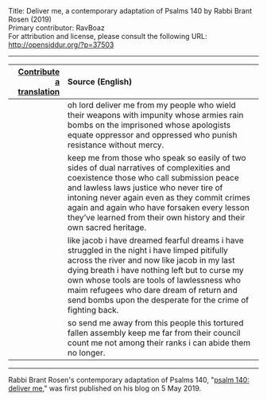 <html>
<head></head>
<body>
Title: Deliver me, a contemporary adaptation of Psalms 140 by Rabbi Brant Rosen (2019)<br />
Primary contributor: RavBoaz<br />
For attribution and license, please consult the following URL: <a href="http://opensiddur.org/?p=37503">http://opensiddur.org/?p=37503</a>
<p />
<hr />

<table style="margin-left: auto;margin-right: auto;" class="draggable">
<thead><tr><th id="x" style="text-align: right;"><a href="/contribute/upload">Contribute a translation</a></th><th style="text-align: left;">Source (English)</th></tr></thead>
<tbody>
<tr><td style="vertical-align:top;">
<div class="liturgy"><span lang="he">

</span></div></td>
 
<td style="vertical-align:top;">
<div class="english">
oh lord deliver me from my people
who wield their weapons with impunity
whose armies rain bombs on the imprisoned
whose apologists equate oppressor and oppressed
who punish resistance without mercy.
</div></td></tr>


<tr><td style="vertical-align:top;">
<div class="liturgy"><span lang="he">

</span></div></td>

<td style="vertical-align:top;">
<div class="english">
keep me from those who speak so easily of two sides
of dual narratives of complexities and coexistence
those who call submission peace and lawless laws justice
who never tire of intoning never again
even as they commit crimes again and again
who have forsaken every lesson they’ve learned
from their own history and their
own sacred heritage.
</div></td></tr>


<tr><td style="vertical-align:top;">
<div class="liturgy"><span lang="he">

</span></div></td>

<td style="vertical-align:top;">
<div class="english">
like jacob i have dreamed fearful dreams
i have struggled in the night
i have limped pitifully across the river
and now like jacob in my last dying breath
i have nothing left but to curse my own
whose tools are tools of lawlessness
who maim refugees who dare dream of return
and send bombs upon the desperate
for the crime of fighting back.
</div></td></tr>


<tr><td style="vertical-align:top;">
<div class="liturgy"><span lang="he">

</span></div></td>

<td style="vertical-align:top;">
<div class="english">
so send me away from this people
this tortured fallen assembly
keep me far from their council
count me not among their ranks
i can abide them no longer.
</div></td></tr>
</tbody></table>

<hr />

Rabbi Brant Rosen's contemporary adaptation of Psalms 140, "<a href="https://rabbibrant.com/2019/05/05/psalm-140-deliver-me/">psalm 140: deliver me</a>," was first published on his blog on 5 May 2019.

&nbsp;

</body>
</html>